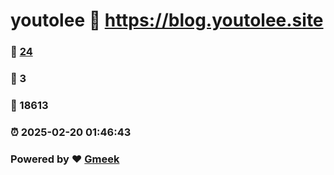 # youtolee :link: https://blog.youtolee.site 
### :page_facing_up: [24](https://blog.youtolee.site/tag.html) 
### :speech_balloon: 3 
### :hibiscus: 18613 
### :alarm_clock: 2025-02-20 01:46:43 
### Powered by :heart: [Gmeek](https://github.com/Meekdai/Gmeek)
